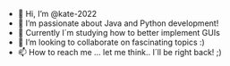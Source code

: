 - 👋 Hi, I’m @kate-2022
- 👀 I’m passionate about Java and Python development!
- 🌱 Currently I´m studying how  to better implement GUIs
- 💞️ I’m looking to collaborate on fascinating topics :)
- 📫 How to reach me ... let me think..  I´ll be right back! ;)

<!---
kate-2022/kate-2022 is a ✨ special ✨ repository because its `README.md` (this file) appears on your GitHub profile.
You can click the Preview link to take a look at your changes.
--->
